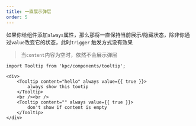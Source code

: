 ```yaml
---
title: 一直展示弹层 
order: 5
---
```


如果你给组件添加`always`属性，那么那将一直保持当前展示/隐藏状态，除非你通过`value`改变它的状态，此时`trigger`
触发方式没有效果

> 当`content`内容为空时，依然不会展示弹层

```vdt
import Tooltip from 'kpc/components/tooltip';

<div>
    <Tooltip content="hello" always value={{ true }}>
        always show this tootip 
    </Tooltip>
    <br /><br />
    <Tooltip content="" always value={{ true }}>
        don't show if content is empty
    </Tooltip>
</div>
```
